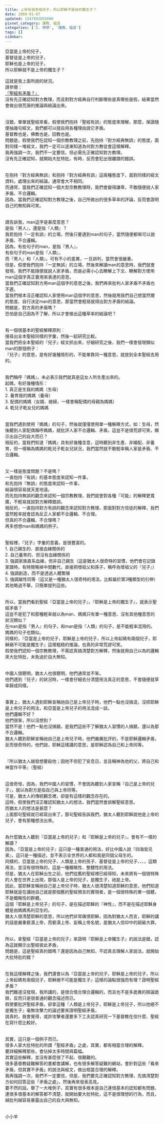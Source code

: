 ```yaml
---
title: 上帝有很多個兒子，所以耶穌不是祂的獨生子？
date: 2009-01-07
updated: 1547992855000
pixnet_category: 護教、福音
categories: ['2. 神學', '護教、福音']
tags: []
sidebar: 
---
```


<p>亞當是上帝的兒子，<br/>基督徒是上帝的兒子，<br/>耶穌也是上帝的兒子，<br/>所以耶穌就不是上帝的獨生子？<br/><br/><!--more-->這就是我上面所說的狀況。<br/>請參閱：<br/><a href="/posts/269195156">『聖經有矛盾？』</a><br/>沒有先正確認知對方教理，而且對對方經典自行判斷哪些是真哪些是假，結果當然會做出很荒唐的推論與結論出來。<br/><br/><br/>沒錯，單單就聖經來看，假使我們抱持『聖經有誤』的態度來理解，那麼，保證隨便抽幾句經文，我們都可以擅自用各種理由說它矛盾。<br/>基督教也是，佛教也是，回教也是。<br/>問題是，假使我們在認知一個宗教教理之前，先抱持『對方經典無誤』的態度，面對同樣一堆經文，我們一定可以逐漸知道為何對方教徒會這樣解釋。<br/>我再強調一次，我們不一定要信，但必需先正確認知對方教理。<br/>沒有先正確認知，就開始大批特批，有時，反而會犯出很離譜的錯誤。<br/><br/><br/>在抱持『對方經典無誤』和抱持『對方經典有誤』這兩種態度下，面對同樣的經文資料，處理出來的結論，通常會大不相同。<br/>而通常，當我們正確認知一個大型宗教教理時，我們會變得謙卑，不敢隨便說人家矛盾、不合邏輯。<br/>因為，當我們正確認知對方教理之後，自己所做出的很多草率的評論，反而會證明自己的無知與可笑。<br/><br/><br/>請告訴我，man這字是甚麼意思？<br/>是指『男人』，還是指『人類』？<br/>我若抱持『一定有誤』的立場，然後只要遇到man的句子，當然隨便都嘛可以說矛盾、不合邏輯。<br/>因為，有些句子的man，是指『男人』，<br/>有些句子的man是指『人類』，<br/>而『男人』和『人類』，可有不小的差異，一旦誤判，當然會很嚴重。<br/>但是，假使我們抱持『一定無誤』的立場，然後來解讀man的意思時，我們就會發現，我們不能隨便就說人家矛盾，而是必需小心去瞭解上下文、瞭解對方使用man這個字真正要用來表達的意思。<br/>當我們正確認知對方用man這個字的意思之後，我們再來批判人家矛盾不矛盾也不遲。<br/>當我們根本沒正確認知人家使用man這個字的意思，然後就用我們自己想當然爾的態度、自行決定man的意思，那當然會輕易就得出對方矛盾的結論。<br/>問題是，對方真的矛盾嗎？<br/>恐怕是自己因為不了解，所以才會做出這種草率的結論吧？<br/><br/><br/>有一個很基本的聖經解釋原則：<br/>搜尋出全本聖經同樣的字彙，然後一起研究比較。<br/>當我們把全本聖經的『兒子』經文抓出來，仔細研究之後，我們一樣會發現類似man的那個例子：<br/>『兒子』的意思，是有好幾種情形的，不能單靠同一種意思，就放到全本聖經去用的。<br/><br/><br/>我們稱呼『媽媽』，未必表示我們就真是這女人所生產出來的。<br/>起碼，有好幾種情形：<br/>1.	真正是生我的媽媽（生母）<br/>2.	養育我的媽媽（養母）<br/>3.	配偶的媽媽（女婿、媳婦，一樣會稱配偶的母親為媽媽）<br/>4.	乾兒子乾女兒的媽媽<br/><br/><br/>當我們遇到使用『媽媽』的句子，然後就僅僅使用單一種解釋方式，如：生母，然後聽到人家配偶稱呼媽媽，就批評人家不合邏輯、矛盾，這豈不是很荒謬可笑，顯示出自己的自大而已？<br/>相反的，當我們知道『媽媽』具有好幾種含意，這時聽到非生產、非婚配、非養育，但一樣稱為媽媽的乾兒子乾女兒狀況，我們當然就不敢輕率稱人家是矛盾、不合邏輯。<br/><br/><br/>又一樣是態度問題？不是嗎？<br/>一直抱持『有誤』的基本態度來認知一件事，<br/>和先抱持『無誤』的態度來認知一件事，<br/>結論很容易就天差地遠。<br/>而先抱持無誤的觀念來認知一個宗教教理，我們就會對各種『可能』的解釋更寬廣，不輕易就說對方解釋錯誤。<br/>相反的，一直抱持對方有誤的觀念來認知對方教理，那面對對方信徒的解釋，我們當然輕率就會認為反正人家都不合邏輯、不合理。<br/>但真的不合邏輯、不合理嗎？<br/>再多想想man和媽媽的例子。<br/><br/><br/>聖經裡，『兒子』字彙的意義，是很豐富的。<br/>1.	自己親生的、直接血緣關係的<br/>2.	自己養育的、但沒有血緣關係的<br/>3.	強調家族直系血緣，但非自己親生（這是猶太人很奇特的習慣，他們會在記錄家譜時，有時簡略掉中間數代，直接把增祖父和孫子，稱呼為增祖父的『兒子』）<br/>4.	強調創造，而不是透過人體繁殖<br/>5.	強調屬性同等（這又是一種猶太人很奇特的用法，比較屬於第3種類型的引伸）<br/>其他略過不舉，只簡單提列這些。<br/><br/><br/>所以，當我們看到聖經『亞當是上帝的兒子』，『耶穌是上帝的獨生子』，就表示聖經矛盾？<br/>這豈不是犯了和那種輕率就以為man、媽媽只有單一種意思、沒有其他種意思的狀況類似？<br/>在man是指『男人』的句子，和man是指『人類』的句子，是不能輕率混用的。<br/>媽媽的句子也類似。<br/>同樣的，『亞當是上帝的兒子，耶穌是上帝的兒子，所以上帝起碼有兩個兒子，耶穌絕不可能是獨生子』這樣粗糙的推論，也真的非常荒謬可笑。<br/>假使我們認知一個宗教教理，不需認真搞清楚對方解釋，然後就用自己以為的邏輯來大批特批，未免過於自大無知。<br/><br/><br/>中國人很聰明，猶太人也很聰明，他們通常並不笨。<br/>他們遇到『兒子』的狀況時，一樣會仔細去分清楚用法真正的意思，不會隨便就草率歸成同樣。<br/><br/><br/>事實上，猶太人遇到耶穌宣稱祂自己是上帝兒子時，他們一點也沒搞混，沒把耶穌是上帝兒子的用法，和亞當是上帝兒子的用法混成一談。<br/>他們邏輯不好？<br/>他們很笨，所以沒想到？<br/>當然不是！他們一點也沒搞錯，是我們這些不了解猶太人習慣的人搞錯，還以為那不合邏輯。<br/>猶太人聽到耶穌宣稱祂自己是上帝兒子時，他們嚴厲批評的，不是耶穌邏輯矛盾，反而很奇特的，他們說，耶穌這樣講的意思，是耶穌認為自己和上帝同等。<br/><br/><br/>『所以猶太人越發想要殺他；因他不但犯了安息日，並且稱神為他的父，將自己和神當作平等』（聖經）<br/><br/><br/>這很奇怪，因為，我們中國人的習慣，不會因為聽到人家宣稱『自己是上帝的兒子』，就以為對方是指自己與上帝同等。<br/>可是，猶太人的傳統觀念裡，卻是有這樣的觀念存在的。<br/>這時，假使我們沒正確認知猶太人的想法，我們當然會誤解聖經意思。<br/>而猶太人的想法是甚麼？<br/>上面那句聖經就已經寫出來了，那句聖經告訴我們，猶太人聽到耶穌說他是上帝的兒子，會有那種想法出來。<br/><br/><br/>為什麼猶太人聽到『亞當是上帝的兒子』和『耶穌是上帝的兒子』，會有不一樣的解讀？<br/>因為，『亞當是上帝的兒子』這只是一種普通的用法，好比中國人說『四海皆兄弟』，這只是一種描述，並不表示全世界的人都和我是同個父母生的。<br/>同樣的，亞當是上帝的兒子、人類是上帝的孩子、基督徒是上帝的兒子、、、，這類用法，並沒有很特殊的，這是一種概略性、整體性的用法。<br/>但是，猶太人在耶穌出生之前，他們從舊約聖經裡已經得知，未來將有一個很特殊的人會在世界上出現，那個人是上帝的兒子，是獨生子，祂是上帝。<br/>因此，當耶穌宣稱祂自己是上帝兒子時，猶太人很清楚知道耶穌的意思，他們知道耶穌就是在講祂自己就是那個舊約聖經預言的實現者，是一個很特殊的單一個體，不是概略性的群體。<br/>這個『耶穌是上帝兒子』的句子，是在描述耶穌的『神性』，而不是在描述耶穌身體是由媽媽馬利亞生的。<br/>猶太人很清楚耶穌的意思，所以他們非常痛恨耶穌，因為對猶太人而言，耶穌的講的話是嚴重褻瀆上帝，而褻瀆上帝、妄稱上帝名號，是猶太人信仰中的超級大罪。<br/><br/><br/>所以，拿聖經『亞當是上帝的兒子』來證明『耶穌是上帝獨生子』的說法是錯，認為這就顯示出聖經彼此矛盾，<br/>問題是，這是聖經真的錯嗎？還是因為自己無知，不認真去理解人家說法，就開始大批特批的錯？<br/><br/><br/>在我這樣解釋之後，我們還會以為『亞當是上帝的兒子，耶穌是上帝的兒子，所以上帝起碼有兩個兒子，耶穌絕不可能是獨生子』這樣的論點很強而有理？證明聖經矛盾？<br/>我們難道沒發現，我所講的，是很合情合理合邏輯的，而且也不是多詭異的辯論詭辯，反而只是很普通的觀念描述而已。<br/>假使要批評聖經矛盾，卻拿這種『人類是上帝兒子，耶穌是上帝兒子，所以他絕不是獨生子』毫無攻擊力的論述要來證明聖經矛盾，<br/>說真的，我會覺得，或許攻擊者還要多下工夫認真研究一下基督教在信什麼、聖經在寫什麼比較好。<br/><br/><br/>其實，這只是一個例子而已。<br/>很多人家大批特批的所謂「聖經矛盾」之處，其實，都有相當合理的解釋。<br/>要詳細解釋那些，會佔掉太多時間與篇幅。<br/>其實這些解釋，並沒有甚麼很了不起、很艱難的。<br/>很多基督教疑難解答的書都會講解，也有很多解答疑難的網站，會針對這些「看來矛盾，但其實不矛盾」的說法與經文，做出相當合理的解釋。<br/>我再強調一次，我們不一定要信，但是，我們要先正確認知對方教理，先搞清楚對方如何回答這些「矛盾之處」，然後再來發表高見。<br/>要不然的話，舉了一大堆例子，其實有很多根本是自己連很基本的認知都有問題、連很多很基本的解答都不清楚，就開始要大批特批，這不是很理想的行為，而且，越批判越容易暴露出自己的自大與無知。<br/><br/><br/>小小羊<br/><br/><br/></p>
